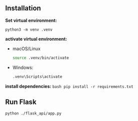## Installation
**Set virtual environment:**


    python3 -m venv .venv


**activate virtual environment:**
- macOS/Linux
    ```bash
    source .venv/bin/activate 
    ```  

- Windows:
    ```bash
    .venv\Scripts\activate 
    ```  

**install dependencies:**
    ```bash
    pip install -r requirements.txt 
    ```  

## Run Flask
    python ./flask_api/app.py
    

